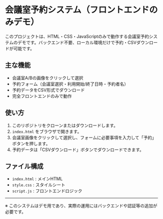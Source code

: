 # 会議室予約システム（フロントエンドのみデモ）

このプロジェクトは、HTML・CSS・JavaScriptのみで動作する会議室予約システムのデモです。バックエンド不要、ローカル環境だけで予約・CSVダウンロードが可能です。

## 主な機能
- 会議室A/Bの画像をクリックして選択
- 予約フォーム（会議室選択・利用開始/終了日時・予約者名）
- 予約データをCSV形式でダウンロード
- 完全フロントエンドのみで動作

## 使い方
1. このリポジトリをクローンまたはダウンロードします。
2. `index.html` をブラウザで開きます。
3. 会議室画像をクリックして選択し、フォームに必要事項を入力して「予約」ボタンを押します。
4. 予約データは「CSVダウンロード」ボタンでダウンロードできます。

## ファイル構成
- `index.html` : メインHTML
- `style.css` : スタイルシート
- `script.js` : フロントエンドロジック

---

※ このシステムはデモ用であり、実際の運用にはバックエンドや認証等の追加が必要です。 